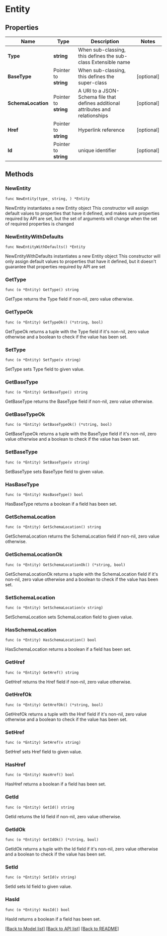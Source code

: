 # Entity

## Properties

Name | Type | Description | Notes
------------ | ------------- | ------------- | -------------
**Type** | **string** | When sub-classing, this defines the sub-class Extensible name | 
**BaseType** | Pointer to **string** | When sub-classing, this defines the super-class | [optional] 
**SchemaLocation** | Pointer to **string** | A URI to a JSON-Schema file that defines additional attributes and relationships | [optional] 
**Href** | Pointer to **string** | Hyperlink reference | [optional] 
**Id** | Pointer to **string** | unique identifier | [optional] 

## Methods

### NewEntity

`func NewEntity(type_ string, ) *Entity`

NewEntity instantiates a new Entity object
This constructor will assign default values to properties that have it defined,
and makes sure properties required by API are set, but the set of arguments
will change when the set of required properties is changed

### NewEntityWithDefaults

`func NewEntityWithDefaults() *Entity`

NewEntityWithDefaults instantiates a new Entity object
This constructor will only assign default values to properties that have it defined,
but it doesn't guarantee that properties required by API are set

### GetType

`func (o *Entity) GetType() string`

GetType returns the Type field if non-nil, zero value otherwise.

### GetTypeOk

`func (o *Entity) GetTypeOk() (*string, bool)`

GetTypeOk returns a tuple with the Type field if it's non-nil, zero value otherwise
and a boolean to check if the value has been set.

### SetType

`func (o *Entity) SetType(v string)`

SetType sets Type field to given value.


### GetBaseType

`func (o *Entity) GetBaseType() string`

GetBaseType returns the BaseType field if non-nil, zero value otherwise.

### GetBaseTypeOk

`func (o *Entity) GetBaseTypeOk() (*string, bool)`

GetBaseTypeOk returns a tuple with the BaseType field if it's non-nil, zero value otherwise
and a boolean to check if the value has been set.

### SetBaseType

`func (o *Entity) SetBaseType(v string)`

SetBaseType sets BaseType field to given value.

### HasBaseType

`func (o *Entity) HasBaseType() bool`

HasBaseType returns a boolean if a field has been set.

### GetSchemaLocation

`func (o *Entity) GetSchemaLocation() string`

GetSchemaLocation returns the SchemaLocation field if non-nil, zero value otherwise.

### GetSchemaLocationOk

`func (o *Entity) GetSchemaLocationOk() (*string, bool)`

GetSchemaLocationOk returns a tuple with the SchemaLocation field if it's non-nil, zero value otherwise
and a boolean to check if the value has been set.

### SetSchemaLocation

`func (o *Entity) SetSchemaLocation(v string)`

SetSchemaLocation sets SchemaLocation field to given value.

### HasSchemaLocation

`func (o *Entity) HasSchemaLocation() bool`

HasSchemaLocation returns a boolean if a field has been set.

### GetHref

`func (o *Entity) GetHref() string`

GetHref returns the Href field if non-nil, zero value otherwise.

### GetHrefOk

`func (o *Entity) GetHrefOk() (*string, bool)`

GetHrefOk returns a tuple with the Href field if it's non-nil, zero value otherwise
and a boolean to check if the value has been set.

### SetHref

`func (o *Entity) SetHref(v string)`

SetHref sets Href field to given value.

### HasHref

`func (o *Entity) HasHref() bool`

HasHref returns a boolean if a field has been set.

### GetId

`func (o *Entity) GetId() string`

GetId returns the Id field if non-nil, zero value otherwise.

### GetIdOk

`func (o *Entity) GetIdOk() (*string, bool)`

GetIdOk returns a tuple with the Id field if it's non-nil, zero value otherwise
and a boolean to check if the value has been set.

### SetId

`func (o *Entity) SetId(v string)`

SetId sets Id field to given value.

### HasId

`func (o *Entity) HasId() bool`

HasId returns a boolean if a field has been set.


[[Back to Model list]](../README.md#documentation-for-models) [[Back to API list]](../README.md#documentation-for-api-endpoints) [[Back to README]](../README.md)


